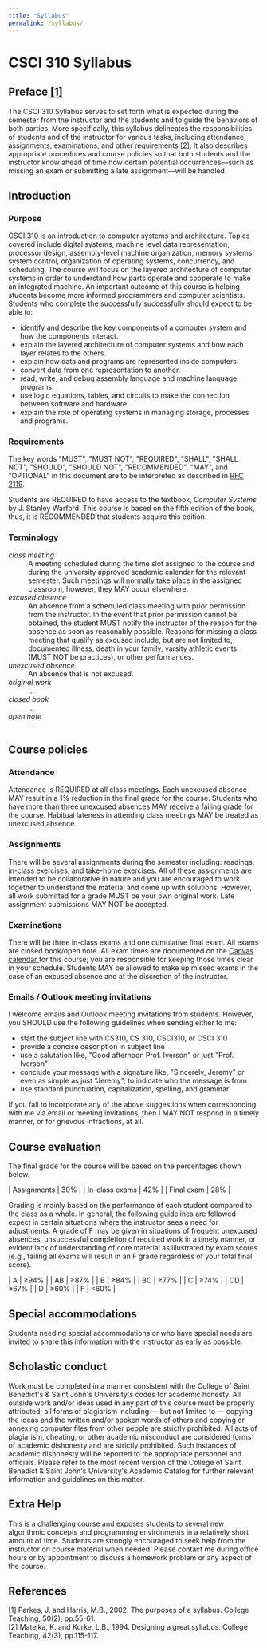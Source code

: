 ```yaml
---
title: "Syllabus"
permalink: /syllabus/
---
```


# CSCI 310 Syllabus

## Preface [[1]](#ref1)
The CSCI 310 Syllabus serves to set forth what is expected during the semester
from the instructor and the students and to guide the behaviors of both parties.
More specifically, this syllabus delineates the responsibilities of students and
of the instructor for various tasks, including attendance, assignments,
examinations, and other requirements [[2]](#ref2). It also describes appropriate
procedures and course policies so that both students and the instructor know
ahead of time how certain potential occurrences&mdash;such as missing an exam or
submitting a late assignment&mdash;will be handled.

## Introduction
### Purpose
CSCI 310 is an introduction to computer systems and architecture. Topics covered
include digital systems, machine level data representation, processor design,
assembly-level machine organization, memory systems, system control,
organization of operating systems, concurrency, and scheduling. The course will
focus on the layered architecture of computer systems in order to understand how
parts operate and cooperate to make an integrated machine. An important outcome
of this course is helping students become more informed programmers and computer
scientists. Students who complete the successfully successfully should expect to
be able to:
* identify and describe the key components of a computer system and how the
  components interact.
* explain the layered architecture of computer systems and how each layer
  relates to the others.
* explain how data and programs are represented inside computers.
* convert data from one representation to another.
* read, write, and debug assembly language and machine language programs.
* use logic equations, tables, and circuits to make the connection between
  software and hardware.
* explain the role of operating systems in managing storage, processes and
  programs.

### Requirements
The key words "MUST", "MUST NOT", "REQUIRED", "SHALL", "SHALL NOT", "SHOULD",
"SHOULD NOT", "RECOMMENDED", "MAY", and "OPTIONAL" in this document are to be
interpreted as described in [RFC 2119](https://tools.ietf.org/html/rfc2119).

Students are REQUIRED to have access to the textbook, *Computer Systems* by J.
Stanley Warford. This course is based on the fifth edition of the book, thus, it
is RECOMMENDED that students acquire this edition.

### Terminology
<dl>
  <dt style="font-weight:normal;"><i>class meeting</i></dt>
  <dd>A meeting scheduled during the time slot assigned to the course and during
      the university approved academic calendar for the relevant semester. Such
      meetings will normally take place in the assigned classroom, however, they
      MAY occur elsewhere.</dd>

  <dt style="font-weight:normal;"><i>excused absence</i></dt>
  <dd>An absence from a scheduled class meeting with prior permission from the
      instructor. In the event that prior permission cannot be obtained, the
      student MUST notify the instructor of the reason for the absence as soon
      as reasonably possible. Reasons for missing a class meeting that qualify
      as excused include, but are not limited to, documented illness, death in
      your family, varsity athletic events (MUST NOT be practices), or other
      performances.</dd>

  <dt style="font-weight:normal;"><i>unexcused absence</i></dt>
  <dd>An absence that is not excused.</dd>

  <dt style="font-weight:normal;"><i>original work</i></dt>
  <dd>...</dd>

  <dt style="font-weight:normal;"><i>closed book</i></dt>
  <dd>...</dd>

  <dt style="font-weight:normal;"><i>open note</i></dt>
  <dd>...</dd>
</dl>

## Course policies
### Attendance
Attendance is REQUIRED at all class meetings. Each unexcused absence MAY result
in a 1% reduction in the final grade for the course. Students who have more than
three unexcused absences MAY receive a failing grade for the course. Habitual
lateness in attending class meetings MAY be treated as unexcused absence.

### Assignments
There will be several assignments during the semester including: readings,
in-class exercises, and take-home exercises. All of these assignments are
intended to be collaborative in nature and you are encouraged to work together
to understand the material and come up with solutions. However, all work
submitted for a grade MUST be your own original work. Late assignment
submissions MAY NOT be accepted.

### Examinations
There will be three in-class exams and one cumulative final exam. All exams are
closed book/open note. All exam times are documented on the <a
href="https://csbsju.instructure.com/calendar">Canvas calendar <span class="fa
fa-external-link" aria-hidden="true"></span></a> for this course; you are
responsible for keeping those times clear in your schedule. Students MAY be
allowed to make up missed exams in the case of an excused absence and at the
discretion of the instructor.

### Emails / Outlook meeting invitations
I welcome emails and Outlook meeting invitations from students. However, you
SHOULD use the following guidelines when sending either to me:
* start the subject line with CS310, CS 310, CSCI310, or CSCI 310
* provide a concise description in subject line
* use a salutation like, "Good afternoon Prof. Iverson" or just "Prof. Iverson"
* conclude your message with a signature like, "Sincerely, Jeremy" or even as
  simple as just "Jeremy", to indicate who the message is from
* use standard punctuation, capitalization, spelling, and grammar

If you fail to incorporate any of the above suggestions when corresponding with
me via email or meeting invitations, then I MAY NOT respond in a timely manner,
or for grievous infractions, at all.

## Course evaluation
The final grade for the course will be based on the percentages shown below.

| Assignments    | 30% |
| In-class exams | 42% |
| Final exam     | 28% |

Grading is mainly based on the performance of each student compared to the class
as a whole. In general, the following guidelines are followed expect in certain
situations where the instructor sees a need for adjustments. A grade of F may be
given in situations of frequent unexcused absences, unsuccessful completion of
required work in a timely manner, or evident lack of understanding of core
material as illustrated by exam scores (e.g., failing all exams will result in
an F grade regardless of your total final score).

| A  | &ge;94% |
| AB | &ge;87% |
| B  | &ge;84% |
| BC | &ge;77% |
| C  | &ge;74% |
| CD | &ge;67% |
| D  | &ge;60% |
| F  | &lt;60% |

## Special accommodations
Students needing special accommodations or who have special needs are invited to
share this information with the instructor as early as possible.

## Scholastic conduct
Work must be completed in a manner consistent with the College of Saint
Benedict's & Saint John's University's codes for academic honesty. All outside
work and/or ideas used in any part of this course must be properly attributed;
all forms of plagiarism including — but not limited to — copying the ideas and
the written and/or spoken words of others and copying or annexing computer files
from other people are strictly prohibited. All acts of plagiarism, cheating, or
other academic misconduct are considered forms of academic dishonesty and are
strictly prohibited. Such instances of academic dishonesty will be reported to
the appropriate personnel and officials. Please refer to the most recent version
of the College of Saint Benedict & Saint John's University's Academic Catalog
for further relevant information and guidelines on this matter.

## Extra Help
This is a challenging course and exposes students to several new algorithmic
concepts and programming environments in a relatively short amount of time.
Students are strongly encouraged to seek help from the instructor on course
material when needed. Please contact me during office hours or by appointment to
discuss a homework problem or any aspect of the course.

## References
<a name="ref1"></a>[1] Parkes, J. and Harris, M.B., 2002. The purposes of a syllabus. College Teaching, 50(2), pp.55-61.  
<a name="ref2"></a>[2] Matejka, K. and Kurke, L.B., 1994. Designing a great syllabus. College Teaching, 42(3), pp.115-117.
